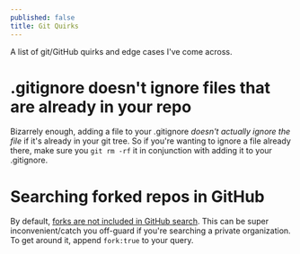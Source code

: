 ```yaml
---
published: false
title: Git Quirks
---
```

A list of git/GitHub quirks and edge cases I've come across.

# .gitignore doesn't ignore files that are already in your repo

Bizarrely enough, adding a file to your .gitignore _doesn't actually ignore the file_ if it's already in your git tree. So if you're wanting to ignore a file already there, make sure you `git rm -rf` it in conjunction with adding it to your .gitignore.

# Searching forked repos in GitHub

By default, [forks are not included in GitHub search](https://help.github.com/articles/searching-in-forks/). This can be super inconvenient/catch you off-guard if you're searching a private organization. To get around it, append `fork:true` to your query.
